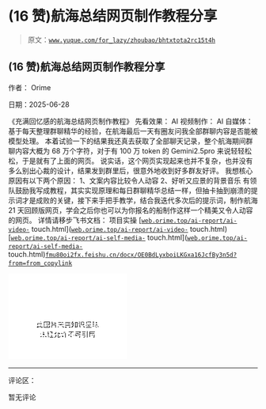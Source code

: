 # (16 赞)航海总结网页制作教程分享

> 原文：[`www.yuque.com/for_lazy/zhoubao/bhtxtota2rc15t4h`](https://www.yuque.com/for_lazy/zhoubao/bhtxtota2rc15t4h)

## (16 赞)航海总结网页制作教程分享

作者： Orime

日期：2025-06-28

《充满回忆感的航海总结网页制作教程》 先看效果： AI 视频制作： AI 自媒体：
基于每天整理群聊精华的经验，在航海最后一天有圈友问我全部群聊内容是否能被模型处理。
本着试验一下的结果我还真去获取了全部聊天记录，整个航海期间群聊内容大概为 68 万个字符，对于有 100 万 token 的 Gemini2.5pro
来说轻轻松松，于是就有了上面的网页。 说实话，这个网页实现起来也并不复杂，也并没有多么别出心裁的设计，结果发到群里后，很意外地收到好多群友好评。
我想核心原因有以下两个原因： 1、文案内容比较令人动容 2、好听又应景的背景音乐
有领队鼓励我写成教程，其实实现原理和每日群聊精华总结一样，但抽卡抽到崩溃的提示词才是成败的关键，接下来手把手教学，结合我迭代多次后的提示词，制作航海 21
天回顾版网页，学会之后你也可以为你报名的船制作这样一个精美又令人动容的网页。 详情请移步飞书文档： 项目实操
[[`web.orime.top/ai-report/ai-video-`](https://web.orime.top/ai-report/ai-video-) touch.html]([`web.orime.top/ai-report/ai-video-`](https://web.orime.top/ai-report/ai-video-) touch.html)[[`web.orime.top/ai-report/ai-self-media-`](https://web.orime.top/ai-report/ai-self-media-) touch.html]([`web.orime.top/ai-report/ai-self-media-`](https://web.orime.top/ai-report/ai-self-media-) touch.html)[`fmu80oi2fx.feishu.cn/docx/OE0BdLyxboiLKGxa16JcfBy3n5d?from=from_copylink`](https://fmu80oi2fx.feishu.cn/docx/OE0BdLyxboiLKGxa16JcfBy3n5d?from=from_copylink)

![](img/d652419f6773bde90646215c055cd27e.png "None")

* * *

评论区：

暂无评论